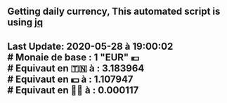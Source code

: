 ## Getting daily currency, This automated script is using [jq](https://stedolan.github.io/jq/)
## Last Update:  2020-05-28 à 19:00:02 </br># Monaie de base : 1 "EUR" 💶 </br> # Equivaut en 🇹🇳 à :  3.183964 </br> # Equivaut en 💵 à : 1.107947</br> # Equivaut en 🐱‍💻 à :  0.000117
